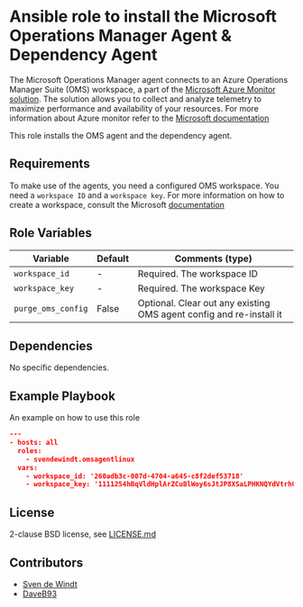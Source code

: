 # Ansible role to install the Microsoft Operations Manager Agent & Dependency Agent

The Microsoft Operations Manager agent connects to an Azure Operations Manager Suite (OMS) workspace, a part of the [Microsoft Azure Monitor solution](https://docs.microsoft.com/en-us/azure/azure-monitor/). The solution allows you to collect and analyze telemetry to maximize performance and availability of your resources. For more information about Azure monitor refer to the [Microsoft documentation](https://docs.microsoft.com/en-us/azure/azure-monitor/overview)

This role installs the OMS agent and the dependency agent.

## Requirements

To make use of the agents, you need a configured OMS workspace. You need a `workspace ID` and a `workspace key`. For more information on how to create a workspace, consult the Microsoft [documentation](https://docs.microsoft.com/en-us/azure/azure-monitor/learn/quick-create-workspace)


## Role Variables


| Variable            | Default           | Comments (type)             |
| ---                 | ---               | ---                         |
| `workspace_id`      | -                 | Required. The workspace ID  |
| `workspace_key`     | -                 | Required. The workspace Key |
| `purge_oms_config`  | False             | Optional. Clear out any existing OMS agent config and re-install it |

## Dependencies

No specific dependencies.

## Example Playbook

An example on how to use this role

```json
---
- hosts: all
  roles:
    - svendewindt.omsagentlinux
  vars:
    - workspace_id: '260adb3c-007d-4704-a645-c8f2def53718'
    - workspace_key: '1111254hBqVldHplArZCuBlWoy6sJtJP8XSaLPHKNQYdVtrhOuwG/w0Cuc+F9HbPLEj6AvPVUKt6i/uXWAnooQ=='
```

## License

2-clause BSD license, see [LICENSE.md](LICENSE.md)

## Contributors

* [Sven de Windt](https://github.com/svendewindt)
* [DaveB93](https://github.com/DaveB93)
